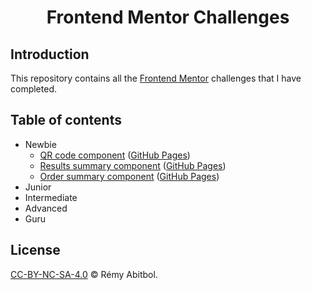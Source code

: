 <div align="center">
    <h1>Frontend Mentor Challenges</h1>
</div>

## Introduction

This repository contains all the [Frontend Mentor](https://www.frontendmentor.io/challenges) challenges that I have completed.

## Table of contents

- Newbie
  - [QR code component](./newbie/qr-code-component) ([GitHub Pages](https://remscodes.github.io/frontend-mentor-challenges/newbie/qr-code-component))
  - [Results summary component](./newbie/results-summary-component) ([GitHub Pages](https://remscodes.github.io/frontend-mentor-challenges/newbie/results-summary-component))
  - [Order summary component](./newbie/order-summary-component) ([GitHub Pages](https://remscodes.github.io/frontend-mentor-challenges/newbie/order-summary-component))
- Junior
- Intermediate
- Advanced
- Guru

## License

[CC-BY-NC-SA-4.0](./LICENSE) © Rémy Abitbol.
